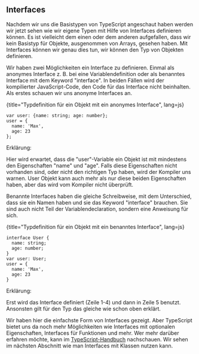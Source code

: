## Interfaces

Nachdem wir uns die Basistypen von TypeScript angeschaut haben werden wir jetzt sehen wie wir eigene Typen mit Hilfe von Interfaces definieren können.
Es ist vielleicht dem einen oder dem anderen aufgefallen, dass wir kein Basistyp für Objekte, ausgenommen von Arrays, gesehen haben.
Mit Interfaces können wir genau dies tun, wir können den Typ von Objekten definieren.

Wir haben zwei Möglichkeiten ein Interface zu definieren. Einmal als anonymes Interface z. B. bei eine Variablendefinition oder als benanntes Interface mit dem Keyword "interface". In beiden Fällen wird der kompilierter JavaScript-Code, den Code für das Interface nicht beinhalten. Als erstes schauen wir uns anonyme Interfaces an.

{title="Typdefinition für ein Objekt mit ein anonymes Interface", lang=js}
```
var user: {name: string; age: number};
user = {
  name: 'Max',
  age: 23
};
```

Erklärung:

Hier wird erwartet, dass die "user"-Variable ein Objekt ist mit mindestens den Eigenschaften "name" und "age". Falls diese Eigenschaften nicht vorhanden sind, oder nicht den richtigen Typ haben, wird der Kompiler uns warnen. User Objekt kann auch mehr als nur diese beiden Eigenschaften haben, aber das wird vom Kompiler nicht überprüft.

Benannte Interfaces haben die gleiche Schreibweise, mit dem Unterschied, dass sie ein Namen haben und sie das Keyword "interface" brauchen. Sie sind auch nicht Teil der Variablendeclaration, sondern eine Anweisung für sich.

{title="Typdefinition für ein Objekt mit ein benanntes Interface", lang=js}
```
interface User {
  name: string;
  age: number;
}
var user: User;
user = {
  name: 'Max',
  age: 23
}
```

Erklärung:

Erst wird das Interface definiert (Zeile 1-4) und dann in Zeile 5 benutzt. Ansonsten gilt für den Typ das gleiche wie schon oben erklärt.

Wir haben hier die einfachste Form von Interfaces gezeigt. Aber TypeScript bietet uns da noch mehr Möglichkeiten wie Interfaces mit optionalen Eigenschaften, Interfaces für Funktionen und mehr. Wer mehr darüber erfahren möchte, kann im [TypeScript-Handbuch](http://www.typescriptlang.org/Handbook#interfaces) nachschauen. Wir sehen im nächsten Abschnitt wie man Interfaces mit Klassen nutzen kann.

